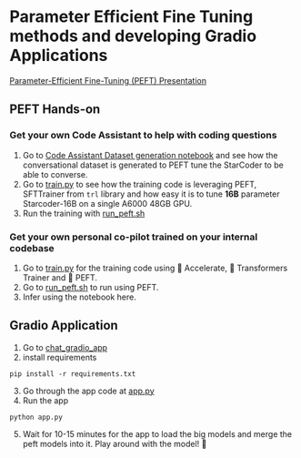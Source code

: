 # Parameter Efficient Fine Tuning methods and developing Gradio Applications

[Parameter-Efficient Fine-Tuning (PEFT) Presentation](https://docs.google.com/presentation/d/1fY5w1_3lPu7CttZOjNG8InuN6-n-H3COWKuSB9uuhZs/edit?usp=sharing)


## PEFT Hands-on

### Get your own Code Assistant to help with coding questions

1. Go to [Code Assistant Dataset generation notebook](../code_assistant/dataset_generation/) and see how the conversational dataset is generated to PEFT tune the StarCoder to be able to converse.
2. Go to [train.py](../code_assistant/training/train.py) to see how the training code is leveraging PEFT, SFTTrainer from `trl` library and how easy it is to tune **16B** parameter  Starcoder-16B on a single A6000 48GB GPU.
3. Run the training with [run_peft.sh](../code_assistant/training/run_peft.sh) 

### Get your own personal co-pilot trained on your internal codebase

1. Go to [train.py](../personal_copilot/training/train.py) for the training code using 🤗 Accelerate, 🤗 Transformers Trainer and 🤗 PEFT.
2. Go to [run_peft.sh](../personal_copilot/training/run_peft.sh) to run using PEFT.
3. Infer using the notebook here.

## Gradio Application

1. Go to [chat_gradio_app](../5_Module/chat_gradio_app)
2. install requirements
```
pip install -r requirements.txt
```
3. Go through the app code at [app.py](../5_Module/chat_gradio_app/app.py)
4. Run the app
```
python app.py
```
5. Wait for 10-15 minutes for the app to load the big models and merge the peft models into it. Play around with the model! 🤗